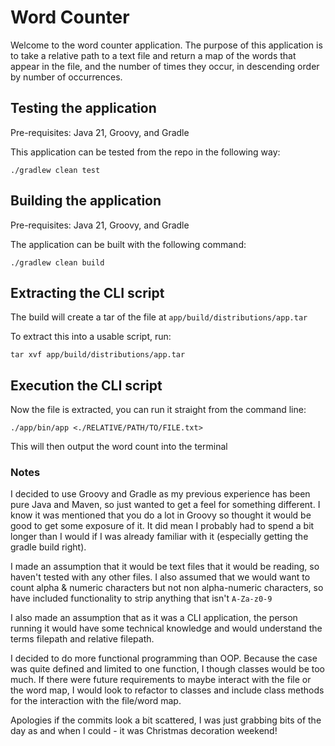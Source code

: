 # Word Counter

Welcome to the word counter application. The purpose of this application is to take a 
relative path to a text file and return a map of the words that appear in the file, and
the number of times they occur, in descending order by number of occurrences.

## Testing the application

Pre-requisites: Java 21, Groovy, and Gradle

This application can be tested from the repo in the following way:

`./gradlew clean test`

## Building the application

Pre-requisites: Java 21, Groovy, and Gradle

The application can be built with the following command:

`./gradlew clean build`

## Extracting the CLI script

The build will create a tar of the file at `app/build/distributions/app.tar`

To extract this into a usable script, run:

`tar xvf app/build/distributions/app.tar`

## Execution the CLI script

Now the file is extracted, you can run it straight from the command line:

`./app/bin/app <./RELATIVE/PATH/TO/FILE.txt>`

This will then output the word count into the terminal

### Notes

I decided to use Groovy and Gradle as my previous experience has been pure Java and
Maven, so just wanted to get a feel for something different. I know it was mentioned
that you do a lot in Groovy so thought it would be good to get some exposure of it. It
did mean I probably had to spend a bit longer than I would if I was already familiar
with it (especially getting the gradle build right).

I made an assumption that it would be text files that it would be reading, so haven't
tested with any other files. I also assumed that we would want to count alpha & numeric 
characters but not non alpha-numeric characters, so have included functionality to strip
anything that isn't `A-Za-z0-9`

I also made an assumption that as it was a CLI application, the person running it would
have some technical knowledge and would understand the terms filepath and relative filepath.

I decided to do more functional programming than OOP. Because the case was quite defined
and limited to one function, I though classes would be too much. If there were future 
requirements to maybe interact with the file or the word map, I would look to refactor
to classes and include class methods for the interaction with the file/word map.

Apologies if the commits look a bit scattered, I was just grabbing bits of the day as
and when I could - it was Christmas decoration weekend!